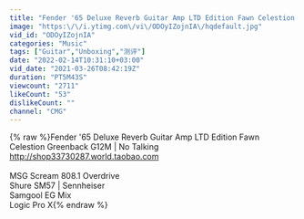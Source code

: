 ```yaml
---
title: "Fender '65 Deluxe Reverb Guitar Amp LTD Edition Fawn Celestion Greenback G12M | No Talking"
image: "https:\/\/i.ytimg.com\/vi\/ODOyIZojnIA\/hqdefault.jpg"
vid_id: "ODOyIZojnIA"
categories: "Music"
tags: ["Guitar","Unboxing","测评"]
date: "2022-02-14T10:31:10+03:00"
vid_date: "2021-03-26T08:42:19Z"
duration: "PT5M43S"
viewcount: "2711"
likeCount: "53"
dislikeCount: ""
channel: "CMG"
---
```

{% raw %}Fender '65 Deluxe Reverb Guitar Amp LTD Edition Fawn Celestion Greenback G12M | No Talking<br /><a rel="nofollow" target="blank" href="http://shop33730287.world.taobao.com">http://shop33730287.world.taobao.com</a><br /><br />MSG Scream 808.1 Overdrive<br />Shure SM57 | Sennheiser<br />Samgool EG Mix<br />Logic Pro X{% endraw %}
